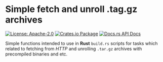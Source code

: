 # Simple fetch and unroll .tag.gz archives

[![License: Apache-2.0](https://img.shields.io/badge/License-Apache--2.0-brightgreen.svg)](https://opensource.org/licenses/Apache-2.0)
[![Crates.io Package](https://img.shields.io/crates/v/fetch_unroll.svg?style=popout)](https://crates.io/crates/fetch_unroll)
[![Docs.rs API Docs](https://docs.rs/fetch_unroll/badge.svg)](https://docs.rs/fetch_unroll)

Simple functions intended to use in __Rust__ `build.rs` scripts for tasks which related to fetching from _HTTP_ and unrolling `.tar.gz` archives with precompiled binaries and etc.
